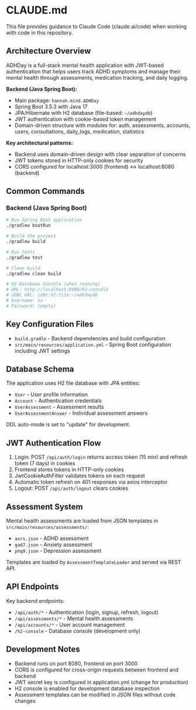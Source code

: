 # CLAUDE.md

This file provides guidance to Claude Code (claude.ai/code) when working with code in this repository.

## Architecture Overview

ADHDay is a full-stack mental health application with JWT-based authentication that helps users track ADHD symptoms and manage their mental health through assessments, medication tracking, and daily logging.

**Backend (Java Spring Boot):**
- Main package: `hannah.mind.ADHDay`
- Spring Boot 3.5.3 with Java 17
- JPA/Hibernate with H2 database (file-based: `~/adhdaydb`)
- JWT authentication with cookie-based token management
- Domain-driven structure with modules for: auth, assessments, accounts, users, consultations, daily_logs, medication, statistics

**Key architectural patterns:**
- Backend uses domain-driven design with clear separation of concerns
- JWT tokens stored in HTTP-only cookies for security
- CORS configured for localhost:3000 (frontend) ↔ localhost:8080 (backend)

## Common Commands

### Backend (Java Spring Boot)
```bash
# Run Spring Boot application
./gradlew bootRun

# Build the project
./gradlew build

# Run tests
./gradlew test

# Clean build
./gradlew clean build

# H2 Database Console (when running)
# URL: http://localhost:8080/h2-console
# JDBC URL: jdbc:h2:file:~/adhdaydb
# Username: sa
# Password: (empty)
```

## Key Configuration Files

- `build.gradle` - Backend dependencies and build configuration
- `src/main/resources/application.yml` - Spring Boot configuration including JWT settings

## Database Schema

The application uses H2 file database with JPA entities:
- `User` - User profile information
- `Account` - Authentication credentials
- `UserAssessment` - Assessment results
- `UserAssessmentAnswer` - Individual assessment answers

DDL auto-mode is set to "update" for development.

## JWT Authentication Flow

1. Login: POST `/api/auth/login` returns access token (15 min) and refresh token (7 days) in cookies
2. Frontend stores tokens in HTTP-only cookies
3. JwtCookieAuthFilter validates tokens on each request
4. Automatic token refresh on 401 responses via axios interceptor
5. Logout: POST `/api/auth/logout` clears cookies

## Assessment System

Mental health assessments are loaded from JSON templates in `src/main/resources/assessments/`:
- `asrs.json` - ADHD assessment
- `gad7.json` - Anxiety assessment  
- `phq9.json` - Depression assessment

Templates are loaded by `AssessmentTemplateLoader` and served via REST API.

## API Endpoints

Key backend endpoints:
- `/api/auth/*` - Authentication (login, signup, refresh, logout)
- `/api/assessments/*` - Mental health assessments
- `/api/accounts/*` - User account management
- `/h2-console` - Database console (development only)

## Development Notes

- Backend runs on port 8080, frontend on port 3000
- CORS is configured for cross-origin requests between frontend and backend
- JWT secret key is configured in application.yml (change for production)
- H2 console is enabled for development database inspection
- Assessment templates can be modified in JSON files without code changes